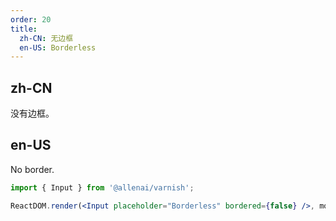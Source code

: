 ```yaml
---
order: 20
title:
  zh-CN: 无边框
  en-US: Borderless
---
```


## zh-CN

没有边框。

## en-US

No border.

```jsx
import { Input } from '@allenai/varnish';

ReactDOM.render(<Input placeholder="Borderless" bordered={false} />, mountNode);
```
